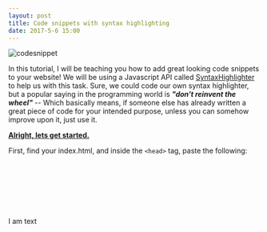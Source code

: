 ```yaml
---
layout: post
title: Code snippets with syntax highlighting
date: 2017-5-6 15:00
---
```

![codesnippet](http://i.imgur.com/4w1OEUa.png)

In this tutorial, I will be teaching you how to add great looking code snippets to your website! We will be using a Javascript API called [SyntaxHighlighter](http://alexgorbatchev.com/SyntaxHighlighter) to help us with this task. Sure, we could code our own syntax highlighter, but a popular saying in the programming world is ***"don't reinvent the wheel"*** -- Which basically means, if someone else has already written a great piece of code for your intended purpose, unless you can somehow improve upon it, just use it.

**<u>Alright, lets get started.</u>**

First, find your index.html, and inside the `<head>` tag, paste the following:

<pre class="brush: html; highlight: [5, 15]; html-script: true">

<link href='http://alexgorbatchev.com/pub/sh/current/styles/shCore.css' rel='stylesheet' type='text/css'/> 
<link href='http://alexgorbatchev.com/pub/sh/current/styles/shCoreDefault.css' rel='stylesheet' type='text/css'/> 
<link href='http://alexgorbatchev.com/pub/sh/current/styles/shThemeDefault.css' rel='stylesheet' type='text/css'/> 
<script src='http://alexgorbatchev.com/pub/sh/current/scripts/shCore.js' type='text/javascript'/> </script>

</pre>

I am text
